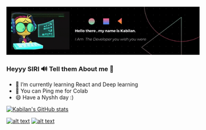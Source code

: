 <!-- https://i.imgur.com/TDisMSC.gif -->

<!-- ![](assets/github.gif)
 -->
 
[![Social banner for Kabilan](assets/github.gif)](assets/github.gif)


### Heyyy SIRI 🔊 Tell them About me 🥺 

<!-- **kabilanvennila/kabilanvennila** is a ✨ _special_ ✨ repository because its `README.md` (this file) appears on your GitHub profile.

Here are some ideas to get you started: -->

- 🌱 I’m currently learning React and Deep learning
- 👯 You can Ping me for Colab
- 😄 Have a Nyshh day :)

<!-- - 🤔 I’m looking for help with ...
- 💬 Ask me about ...
- 📫 How to reach me: ...
- 😄 Pronouns: ...
- ⚡ Fun fact: ... -->


[![Kabilan's GitHub stats](https://github-readme-stats.vercel.app/api?username=kabilanvennila&show_icons=true&theme=radical)](https://github.com/kabilanvennila/github-readme-stats)

[![alt text][1.1]][1]
[![alt text][2.1]][2]

<!-- icons with padding -->

[1.1]: https://www.pngkit.com/png/detail/14-145502_linkedin-color-icon-linkedin-logo-round-png.png 
[2.1]: http://i.imgur.com/P3YfQoD.png 


<!-- links to your social media accounts -->

[1]: https://www.linkedin.com/in/kabilan-m-90067018b/
[2]: http://www.facebook.com/sednaoui

